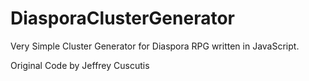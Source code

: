 DiasporaClusterGenerator
========================

Very Simple Cluster Generator for Diaspora RPG written in JavaScript.

Original Code by Jeffrey Cuscutis
